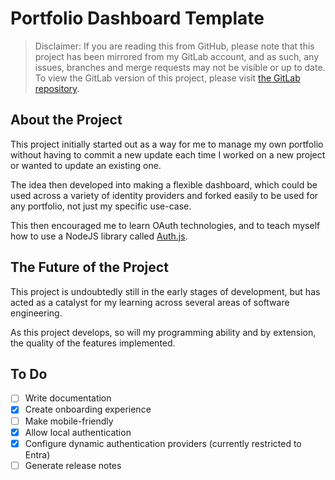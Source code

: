 # Portfolio Dashboard Template

> Disclaimer: If you are reading this from GitHub, please note that this project has been mirrored from my GitLab account, and as such, any issues, branches and merge requests may not be visible or up to date. To view the GitLab version of this project, please visit [the GitLab repository](https://gitlab.com/ElBeenMachine/portfolio-dashboard-template).

## About the Project

This project initially started out as a way for me to manage my own portfolio without having to commit a new update each time I worked on a new project or wanted to update an existing one.

The idea then developed into making a flexible dashboard, which could be used across a variety of identity providers and forked easily to be used for any portfolio, not just my specific use-case.

This then encouraged me to learn OAuth technologies, and to teach myself how to use a NodeJS library called [Auth.js](https://authjs.dev).

## The Future of the Project

This project is undoubtedly still in the early stages of development, but has acted as a catalyst for my learning across several areas of software engineering.

As this project develops, so will my programming ability and by extension, the quality of the features implemented.

## To Do

-   [ ] Write documentation
-   [x] Create onboarding experience
-   [ ] Make mobile-friendly
-   [x] Allow local authentication
-   [x] Configure dynamic authentication providers (currently restricted to Entra)
-   [ ] Generate release notes
